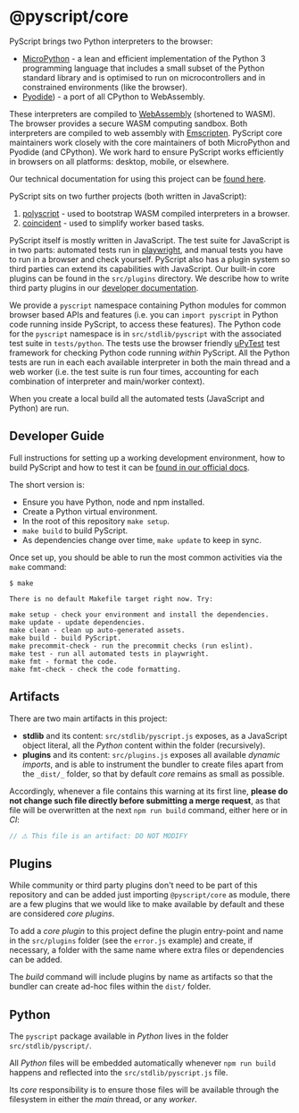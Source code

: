 # @pyscript/core

PyScript brings two Python interpreters to the browser:

-   [MicroPython](https://micropython.org/) - a lean and efficient implementation
    of the Python 3 programming language that includes a small subset of the
    Python standard library and is optimised to run on microcontrollers and in
    constrained environments (like the browser).
-   [Pyodide](https://pyodide.org)) - a port of all CPython to WebAssembly.

These interpreters are compiled to [WebAssembly](https://webassembly.org/)
(shortened to WASM). The browser provides a secure WASM computing sandbox. Both
interpreters are compiled to web assembly with
[Emscripten](https://emscripten.org/). PyScript core maintainers work closely
with the core maintainers of both MicroPython and Pyodide (and CPython). We
work hard to ensure PyScript works efficiently in browsers on all platforms:
desktop, mobile, or elsewhere.

Our technical documentation for using this project can be
[found here](https://docs.pyscript.net/).

PyScript sits on two further projects (both written in JavaScript):

1. [polyscript](https://github.com/pyscript/polyscript/#readme) - used to
   bootstrap WASM compiled interpreters in a browser.
2. [coincident](https://github.com/WebReflection/coincident) - used to simplify
   worker based tasks.

PyScript itself is mostly written in JavaScript. The test suite for JavaScript
is in two parts: automated tests run in [playwright](https://playwright.dev/),
and manual tests you have to run in a browser and check yourself. PyScript also
has a plugin system so third parties can extend its capabilities with
JavaScript. Our built-in core plugins can be found in the `src/plugins`
directory. We describe how to write third party plugins in our
[developer documentation](https://docs.pyscript.net/latest/user-guide/plugins/).

We provide a `pyscript` namespace containing Python modules for common browser
based APIs and features (i.e. you can `import pyscript` in Python code running
inside PyScript, to access these features). The Python code for the `pyscript`
namespace is in `src/stdlib/pyscript` with the associated test suite in
`tests/python`. The tests use the browser friendly
[uPyTest](https://github.com/ntoll/upytest) test framework for checking Python
code running _within_ PyScript. All the Python tests are run in each each
available interpreter in both the main thread and a web worker (i.e. the
test suite is run four times, accounting for each combination of interpreter
and main/worker context).

When you create a local build all the automated tests (JavaScript and Python)
are run.

## Developer Guide

Full instructions for setting up a working development environment, how to
build PyScript and how to test it can be
[found in our official docs](https://docs.pyscript.net/latest/developers/).

The short version is:

-   Ensure you have Python, node and npm installed.
-   Create a Python virtual environment.
-   In the root of this repository `make setup`.
-   `make build` to build PyScript.
-   As dependencies change over time, `make update` to keep in sync.

Once set up, you should be able to run the most common activities via the
`make` command:

```
$ make

There is no default Makefile target right now. Try:

make setup - check your environment and install the dependencies.
make update - update dependencies.
make clean - clean up auto-generated assets.
make build - build PyScript.
make precommit-check - run the precommit checks (run eslint).
make test - run all automated tests in playwright.
make fmt - format the code.
make fmt-check - check the code formatting.
```

## Artifacts

There are two main artifacts in this project:

-   **stdlib** and its content: `src/stdlib/pyscript.js` exposes, as a
    JavaScript object literal, all the _Python_ content within the folder
    (recursively).
-   **plugins** and its content: `src/plugins.js` exposes all available
    _dynamic imports_, and is able to instrument the bundler to create files
    apart from the `_dist/_` folder, so that by default _core_ remains as small
    as possible.

Accordingly, whenever a file contains this warning at its first line, **please
do not change such file directly before submitting a merge request**, as that
file will be overwritten at the next `npm run build` command, either here or
in _CI_:

```js
// ⚠️ This file is an artifact: DO NOT MODIFY
```

## Plugins

While community or third party plugins don't need to be part of this repository
and can be added just importing `@pyscript/core` as module, there are a few
plugins that we would like to make available by default and these are
considered _core plugins_.

To add a _core plugin_ to this project define the plugin entry-point and name
in the `src/plugins` folder (see the `error.js` example) and create, if
necessary, a folder with the same name where extra files or dependencies can be
added.

The _build_ command will include plugins by name as artifacts so that the
bundler can create ad-hoc files within the `dist/` folder.

## Python

The `pyscript` package available in _Python_ lives in the folder
`src/stdlib/pyscript/`.

All _Python_ files will be embedded automatically whenever `npm run build`
happens and reflected into the `src/stdlib/pyscript.js` file.

Its _core_ responsibility is to ensure those files will be available through
the filesystem in either the _main_ thread, or any _worker_.
